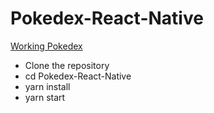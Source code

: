 # Pokedex-React-Native
[Working Pokedex](http://https://youtu.be/1WTZseOFozs "Working Pokedex")
- Clone the repository
- cd Pokedex-React-Native
- yarn install 
- yarn start
